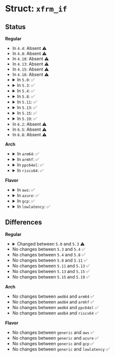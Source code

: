 # Struct: <code>xfrm_if</code>

## Status
<b>Regular</b>
<ul>
<li>
In <code>4.4</code>: Absent ⚠️
</li>
<li>
In <code>4.8</code>: Absent ⚠️
</li>
<li>
In <code>4.10</code>: Absent ⚠️
</li>
<li>
In <code>4.13</code>: Absent ⚠️
</li>
<li>
In <code>4.15</code>: Absent ⚠️
</li>
<li>
In <code>4.18</code>: Absent ⚠️
</li>
<li>
<details>
<summary>In <code>5.0</code>: ✅</summary>

```c
struct xfrm_if {
    struct xfrm_if *next;
    struct net_device *dev;
    struct net_device *phydev;
    struct net *net;
    struct xfrm_if_parms p;
    struct gro_cells gro_cells;
};
```
</details>
</li>
<li>
<details>
<summary>In <code>5.3</code>: ✅</summary>

```c
struct xfrm_if {
    struct xfrm_if *next;
    struct net_device *dev;
    struct net *net;
    struct xfrm_if_parms p;
    struct gro_cells gro_cells;
};
```
</details>
</li>
<li>
<details>
<summary>In <code>5.4</code>: ✅</summary>

```c
struct xfrm_if {
    struct xfrm_if *next;
    struct net_device *dev;
    struct net *net;
    struct xfrm_if_parms p;
    struct gro_cells gro_cells;
};
```
</details>
</li>
<li>
<details>
<summary>In <code>5.8</code>: ✅</summary>

```c
struct xfrm_if {
    struct xfrm_if *next;
    struct net_device *dev;
    struct net *net;
    struct xfrm_if_parms p;
    struct gro_cells gro_cells;
};
```
</details>
</li>
<li>
<details>
<summary>In <code>5.11</code>: ✅</summary>

```c
struct xfrm_if {
    struct xfrm_if *next;
    struct net_device *dev;
    struct net *net;
    struct xfrm_if_parms p;
    struct gro_cells gro_cells;
};
```
</details>
</li>
<li>
<details>
<summary>In <code>5.13</code>: ✅</summary>

```c
struct xfrm_if {
    struct xfrm_if *next;
    struct net_device *dev;
    struct net *net;
    struct xfrm_if_parms p;
    struct gro_cells gro_cells;
};
```
</details>
</li>
<li>
<details>
<summary>In <code>5.15</code>: ✅</summary>

```c
struct xfrm_if {
    struct xfrm_if *next;
    struct net_device *dev;
    struct net *net;
    struct xfrm_if_parms p;
    struct gro_cells gro_cells;
};
```
</details>
</li>
<li>
<details>
<summary>In <code>5.19</code>: ✅</summary>

```c
struct xfrm_if {
    struct xfrm_if *next;
    struct net_device *dev;
    struct net *net;
    struct xfrm_if_parms p;
    struct gro_cells gro_cells;
};
```
</details>
</li>
<li>
In <code>6.2</code>: Absent ⚠️
</li>
<li>
In <code>6.5</code>: Absent ⚠️
</li>
<li>
In <code>6.8</code>: Absent ⚠️
</li>
</ul>
<b>Arch</b>
<ul>
<li>
<details>
<summary>In <code>arm64</code>: ✅</summary>

```c
struct xfrm_if {
    struct xfrm_if *next;
    struct net_device *dev;
    struct net *net;
    struct xfrm_if_parms p;
    struct gro_cells gro_cells;
};
```
</details>
</li>
<li>
<details>
<summary>In <code>armhf</code>: ✅</summary>

```c
struct xfrm_if {
    struct xfrm_if *next;
    struct net_device *dev;
    struct net *net;
    struct xfrm_if_parms p;
    struct gro_cells gro_cells;
};
```
</details>
</li>
<li>
<details>
<summary>In <code>ppc64el</code>: ✅</summary>

```c
struct xfrm_if {
    struct xfrm_if *next;
    struct net_device *dev;
    struct net *net;
    struct xfrm_if_parms p;
    struct gro_cells gro_cells;
};
```
</details>
</li>
<li>
<details>
<summary>In <code>riscv64</code>: ✅</summary>

```c
struct xfrm_if {
    struct xfrm_if *next;
    struct net_device *dev;
    struct net *net;
    struct xfrm_if_parms p;
    struct gro_cells gro_cells;
};
```
</details>
</li>
</ul>
<b>Flavor</b>
<ul>
<li>
<details>
<summary>In <code>aws</code>: ✅</summary>

```c
struct xfrm_if {
    struct xfrm_if *next;
    struct net_device *dev;
    struct net *net;
    struct xfrm_if_parms p;
    struct gro_cells gro_cells;
};
```
</details>
</li>
<li>
<details>
<summary>In <code>azure</code>: ✅</summary>

```c
struct xfrm_if {
    struct xfrm_if *next;
    struct net_device *dev;
    struct net *net;
    struct xfrm_if_parms p;
    struct gro_cells gro_cells;
};
```
</details>
</li>
<li>
<details>
<summary>In <code>gcp</code>: ✅</summary>

```c
struct xfrm_if {
    struct xfrm_if *next;
    struct net_device *dev;
    struct net *net;
    struct xfrm_if_parms p;
    struct gro_cells gro_cells;
};
```
</details>
</li>
<li>
<details>
<summary>In <code>lowlatency</code>: ✅</summary>

```c
struct xfrm_if {
    struct xfrm_if *next;
    struct net_device *dev;
    struct net *net;
    struct xfrm_if_parms p;
    struct gro_cells gro_cells;
};
```
</details>
</li>
</ul>

## Differences
<b>Regular</b>
<ul>
<li>
<details>
<summary>Changed between <code>5.0</code> and <code>5.3</code> ⚠️</summary>
<ul>
<li>
<b>Field removed. </b>
<code>struct net_device *phydev</code>
</li>
</ul>
</details>
</li>
<li>
No changes between <code>5.3</code> and <code>5.4</code> ✅
</li>
<li>
No changes between <code>5.4</code> and <code>5.8</code> ✅
</li>
<li>
No changes between <code>5.8</code> and <code>5.11</code> ✅
</li>
<li>
No changes between <code>5.11</code> and <code>5.13</code> ✅
</li>
<li>
No changes between <code>5.13</code> and <code>5.15</code> ✅
</li>
<li>
No changes between <code>5.15</code> and <code>5.19</code> ✅
</li>
</ul>
<b>Arch</b>
<ul>
<li>
No changes between <code>amd64</code> and <code>arm64</code> ✅
</li>
<li>
No changes between <code>amd64</code> and <code>armhf</code> ✅
</li>
<li>
No changes between <code>amd64</code> and <code>ppc64el</code> ✅
</li>
<li>
No changes between <code>amd64</code> and <code>riscv64</code> ✅
</li>
</ul>
<b>Flavor</b>
<ul>
<li>
No changes between <code>generic</code> and <code>aws</code> ✅
</li>
<li>
No changes between <code>generic</code> and <code>azure</code> ✅
</li>
<li>
No changes between <code>generic</code> and <code>gcp</code> ✅
</li>
<li>
No changes between <code>generic</code> and <code>lowlatency</code> ✅
</li>
</ul>
